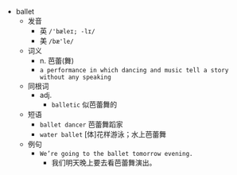 - ballet
  - 发音
    - 英 `/'bæleɪ; -lɪ/`
    - 美 `/bæ'le/`
  - 词义
    - n. 芭蕾(舞)
    - `a performance in which dancing and music tell a story without any speaking`
  - 同根词
    - adj.
      - `balletic` 似芭蕾舞的
  - 短语
    - `ballet dancer` 芭蕾舞蹈家 
    - `water ballet` [体]花样游泳；水上芭蕾舞 
  - 例句
    - `We’re going to the ballet tomorrow evening.`
      - 我们明天晚上要去看芭蕾舞演出。

